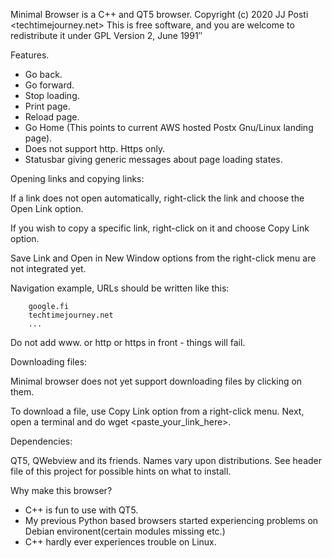 Minimal Browser is a C++ and QT5 browser.
Copyright (c) 2020 JJ Posti <techtimejourney.net>
This is free software, and you are welcome to redistribute it under GPL Version 2, June 1991″


Features.

- Go back. 
- Go forward.
- Stop loading.
- Print page.
- Reload page.
- Go Home (This points to current AWS hosted Postx Gnu/Linux landing page).
- Does not support http. Https only.
- Statusbar giving generic messages about page loading states.


Opening links and copying links:

If a link does not open automatically, right-click the link and choose the Open Link option.

If you wish to copy a specific link, right-click on it and choose Copy Link option.


Save Link and Open in New Window options from the right-click menu are not integrated yet.


Navigation example, URLs should be written like this:

		google.fi
		techtimejourney.net
		...
		
Do not add www. or http or https in front - things will fail.		

		
Downloading files:

Minimal browser does not yet support downloading files by clicking on them.

To download a file, use Copy Link option from a right-click menu. Next, open a terminal and do wget <paste_your_link_here>.


Dependencies: 

QT5, QWebview and its friends. Names vary upon distributions. See header file of this project for possible hints on what to install.


Why make this browser?

- C++ is fun to use with QT5.
- My previous Python based browsers started experiencing problems on Debian environent(certain modules missing etc.) 
- C++ hardly ever experiences trouble on Linux.
